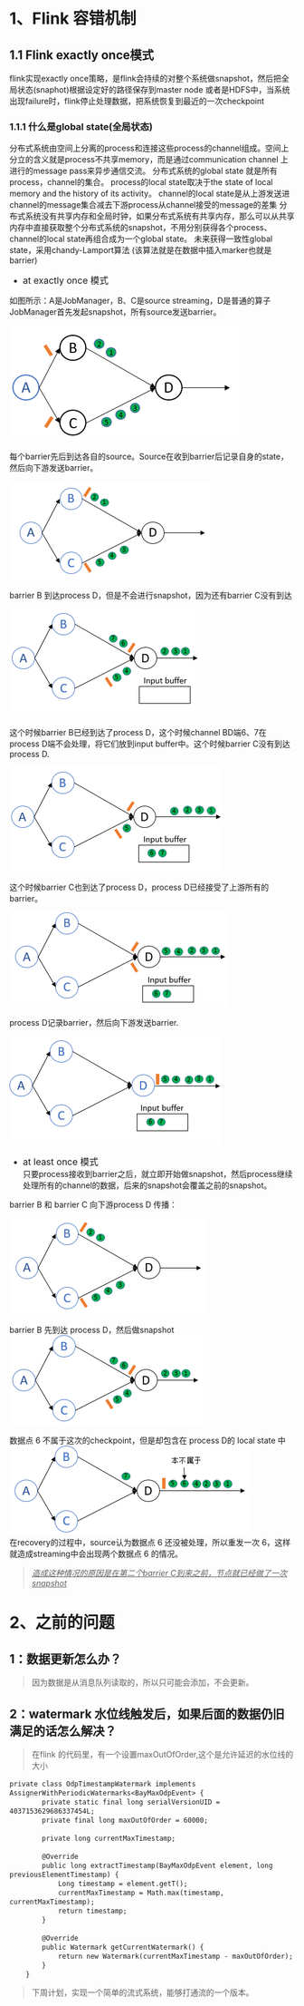 # 1、Flink 容错机制
## 1.1 Flink exactly once模式
flink实现exactly once策略，是flink会持续的对整个系统做snapshot，然后把全局状态(snaphot)根据设定好的路径保存到master node 或者是HDFS中，当系统出现failure时，flink停止处理数据，把系统恢复到最近的一次checkpoint
### 1.1.1 什么是global state(全局状态)
分布式系统由空间上分离的process和连接这些process的channel组成。空间上分立的含义就是process不共享memory，而是通过communication channel 上进行的message pass来异步通信交流。
分布式系统的global state 就是所有process，channel的集合。
process的local state取决于the state of local memory and the history of its activity。
channel的local state是从上游发送进channel的message集合减去下游process从channel接受的message的差集
分布式系统没有共享内存和全局时钟，如果分布式系统有共享内存，那么可以从共享内存中直接获取整个分布式系统的snapshot，不用分别获得各个process、channel的local state再组合成为一个global state。
未来获得一致性global state，采用chandy-Lamport算法
(该算法就是在数据中插入marker也就是barrier)
- <font size="3">at exactly once 模式</font><br/> 

如图所示：A是JobManager，B、C是source streaming，D是普通的算子
JobManager首先发起snapshot，所有source发送barrier。<br>

![avatar](./s1.jpg)<br>

每个barrier先后到达各自的source。Source在收到barrier后记录自身的state，然后向下游发送barrier。<br>

![avatar](./s2.jpg)<br>

barrier B 到达process D，但是不会进行snapshot，因为还有barrier C没有到达<br>

![avatar](./s3.jpg)<br>

这个时候barrier B已经到达了process D，这个时候channel BD端6、7在process D端不会处理，将它们放到input buffer中。这个时候barrier C没有到达process D.<br>

![avatar](./s4.jpg)<br>

这个时候barrier C也到达了process D，process D已经接受了上游所有的barrier。<br>

![avatar](./s5.jpg)<br>

process D记录barrier，然后向下游发送barrier.<br>

![avatar](./s6.jpg)<br>

- <font size="3">at least once 模式</font><br/> 
只要process接收到barrier之后，就立即开始做snapshot，然后process继续处理所有的channel的数据，后来的snapshot会覆盖之前的snapshot。<br>

barrier B 和 barrier C 向下游process D 传播：<br>

![avatar](./a1.jpg)<br>

barrier B 先到达 process D，然后做snapshot<br>
![avatar](./a.jpg)<br>

数据点 6 不属于这次的checkpoint，但是却包含在 process D的 local state 中
![avatar](./a3.jpg)<br>
在recovery的过程中，source认为数据点 6 还没被处理，所以重发一次 6，这样就造成streaming中会出现两个数据点 6 的情况。<br>

> <u>*造成这种情况的原因是在第二个barrier C到来之前，节点就已经做了一次snapshot*</u>


# 2、之前的问题
## 1：数据更新怎么办？
>因为数据是从消息队列读取的，所以只可能会添加，不会更新。<br>
## 2：watermark 水位线触发后，如果后面的数据仍旧满足的话怎么解决？
>在flink 的代码里，有一个设置maxOutOfOrder,这个是允许延迟的水位线的大小

```
private class OdpTimestampWatermark implements AssignerWithPeriodicWatermarks<BayMaxOdpEvent> {
        private static final long serialVersionUID = 4037153629686337454L;
        private final long maxOutOfOrder = 60000;

        private long currentMaxTimestamp;

        @Override
        public long extractTimestamp(BayMaxOdpEvent element, long previousElementTimestamp) {
            Long timestamp = element.getT();
            currentMaxTimestamp = Math.max(timestamp, currentMaxTimestamp);
            return timestamp;
        }

        @Override
        public Watermark getCurrentWatermark() {
            return new Watermark(currentMaxTimestamp - maxOutOfOrder);
        }
    }

```


> 下周计划，实现一个简单的流式系统，能够打通流的一个版本。
